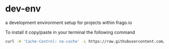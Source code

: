 # dev-env
a development environment setup for projects within frago.io

To install it copy/paste in your terminal the following command
```bash
curl -H 'Cache-Control: no-cache' -L https://raw.githubusercontent.com/frago-io/frio/main/bootstrap.sh | bash
```

